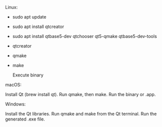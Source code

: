 Linux:

- sudo apt update
- sudo apt install qtcreator
- sudo apt install qtbase5-dev qtchooser qt5-qmake qtbase5-dev-tools
- qtcreator
- qmake
- make
  
  Execute binary

macOS:

Install Qt (brew install qt).
Run qmake, then make.
Run the binary or .app.

Windows:

Install the Qt libraries.
Run qmake and make from the Qt terminal.
Run the generated .exe file.
